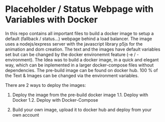# Placeholder / Status Webpage with Variables with Docker

In this repo contains all important files to build a docker image to setup a default (fallback / status...) webpage behind a load balancer. The image uses a nodejs/express server with the javascript library p5js for the animation and dom creation. The text and the images have default variables set but can be changed by the docker environemnt feature (-e / -environment). The Idea was to build a docker image, in a quick and elegant way, which can be inplemented in a larger docker-compose files without dependencies. The pre-build image can be found on docker hub. 100 % of the Text & Images can be changed via the environment variables.

There are 2 ways to deploy the images:

1. Deploy the image from the pre-build docker image
1.1. Deploy with Docker
1.2. Deploy with Docker-Compose

2. Build your own image, upload it to docker hub and deploy from your own account

